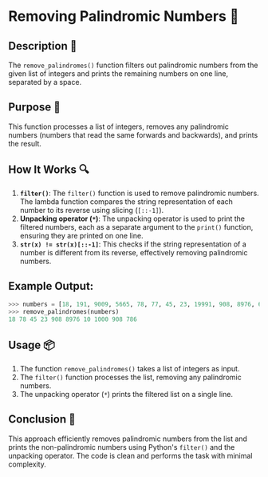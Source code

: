 # Removing Palindromic Numbers 🎯

## Description 📝

The `remove_palindromes()` function filters out palindromic numbers from the given list of integers and prints the remaining numbers on one line, separated by a space.

## Purpose 🎯

This function processes a list of integers, removes any palindromic numbers (numbers that read the same forwards and backwards), and prints the result.

## How It Works 🔍

1. **`filter()`**: The `filter()` function is used to remove palindromic numbers. The lambda function compares the string representation of each number to its reverse using slicing (`[::-1]`).
2. **Unpacking operator (`*`)**: The unpacking operator is used to print the filtered numbers, each as a separate argument to the `print()` function, ensuring they are printed on one line.
3. **`str(x) != str(x)[::-1]`**: This checks if the string representation of a number is different from its reverse, effectively removing palindromic numbers.

## Example Output:

```python
>>> numbers = [18, 191, 9009, 5665, 78, 77, 45, 23, 19991, 908, 8976, 6565, 5665, 10, 1000, 908, 909, 232, 45654, 786]
>>> remove_palindromes(numbers)
18 78 45 23 908 8976 10 1000 908 786
```

## Usage 📦

1. The function `remove_palindromes()` takes a list of integers as input.
2. The `filter()` function processes the list, removing any palindromic numbers.
3. The unpacking operator (`*`) prints the filtered list on a single line.

## Conclusion 🚀

This approach efficiently removes palindromic numbers from the list and prints the non-palindromic numbers using Python's `filter()` and the unpacking operator. The code is clean and performs the task with minimal complexity.
